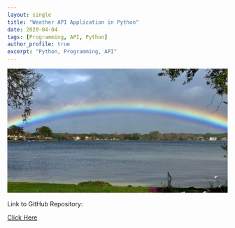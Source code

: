 ```yaml
---
layout: single
title: "Weather API Application in Python"
date: 2020-04-04
tags: [Programming, API, Python]
author_profile: true
excerpt: "Python, Programming, API"
---
```

![Weather](/images/weather.jpeg "Weather API Application in Python")

Link to GitHub Repository:

[Click Here](https://github.com/davidsuffolk/Weather-Forecast-APP-in-Python)
